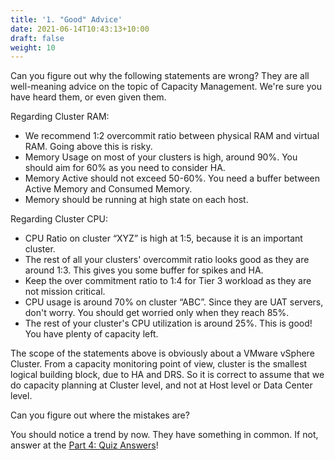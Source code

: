 ```yaml
---
title: '1. "Good" Advice'
date: 2021-06-14T10:43:13+10:00
draft: false
weight: 10
---
```


Can you figure out why the following statements are wrong? They are all well-meaning advice on the topic of Capacity Management. We're sure you have heard them, or even given them.

Regarding Cluster RAM:

- We recommend 1:2 overcommit ratio between physical RAM and virtual RAM. Going above this is risky.
- Memory Usage on most of your clusters is high, around 90%. You should aim for 60% as you need to consider HA.
- Memory Active should not exceed 50-60%. You need a buffer between Active Memory and Consumed Memory.
- Memory should be running at high state on each host.

Regarding Cluster CPU:

- CPU Ratio on cluster “XYZ” is high at 1:5, because it is an important cluster.
- The rest of all your clusters' overcommit ratio looks good as they are around 1:3. This gives you some buffer for spikes and HA.
- Keep the over commitment ratio to 1:4 for Tier 3 workload as they are not mission critical.
- CPU usage is around 70% on cluster “ABC”. Since they are UAT servers, don't worry. You should get worried only when they reach 85%.
- The rest of your cluster's CPU utilization is around 25%. This is good! You have plenty of capacity left.

The scope of the statements above is obviously about a VMware vSphere Cluster. From a capacity monitoring point of view, cluster is the smallest logical building block, due to HA and DRS. So it is correct to assume that we do capacity planning at Cluster level, and not at Host level or Data Center level.

Can you figure out where the mistakes are?

You should notice a trend by now. They have something in common. If not, answer at the [Part 4: Quiz Answers](/miscellaneous/chapter-1-quiz-answers/4.1.1-part-1-operations-management/)!